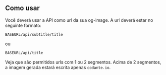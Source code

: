 ## Como usar

Você deverá usar a API como url da sua og-image. A url deverá estar no seguinte formato:

`BASEURL/api/subtitle/title`

ou

`BASEURL/api/title`

Veja que são permitidos urls com 1 ou 2 segmentos. Acima de 2 segmentos, a imagem gerada estará escrita apenas `codante.io`.
